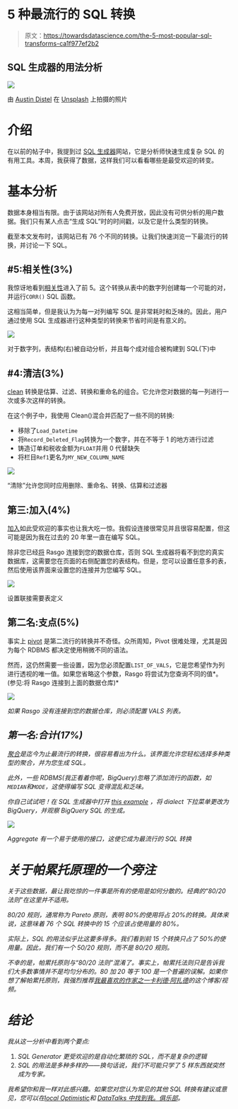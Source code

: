# 5 种最流行的 SQL 转换

> 原文：<https://towardsdatascience.com/the-5-most-popular-sql-transforms-ca1f977ef2b2>

## SQL 生成器的用法分析

![](img/ae03cf005c2fe36c79ec8ba9e1bfafcb.png)

由 [Austin Distel](https://unsplash.com/@austindistel?utm_source=medium&utm_medium=referral) 在 [Unsplash](https://unsplash.com?utm_source=medium&utm_medium=referral) 上拍摄的照片

# 介绍

在以前的帖子中，我提到过 [SQL 生成器](https://app.rasgoml.com/sql)网站，它是分析师快速生成复杂 SQL 的有用工具。本周，我获得了数据，这样我们可以看看哪些是最受欢迎的转变。

# 基本分析

数据本身相当有限。由于该网站对所有人免费开放，因此没有可供分析的用户数据。我们只有某人点击“生成 SQL”时的时间戳，以及它是什么类型的转换。

截至本文发布时，该网站已有 76 个不同的转换。让我们快速浏览一下最流行的转换，并讨论一下 SQL。

## #5:相关性(3%)

我惊讶地看到[相关性](https://tinyurl.com/8uej86k5)进入了前 5。这个转换从表中的数字列创建每一个可能的对，并运行`CORR()` SQL 函数。

这相当简单，但是我认为为每一对列编写 SQL 是非常耗时和乏味的。因此，用户通过使用 SQL 生成器进行这种类型的转换来节省时间是有意义的。

![](img/67eef767ba5c77b751db2912ad84162b.png)

对于数字列，表结构(右)被自动分析，并且每个成对组合被构建到 SQL(下)中

## #4:清洁(3%)

[clean](https://tinyurl.com/kcfmjhbh) 转换是估算、过滤、转换和重命名的组合。它允许您对数据的每一列进行一次或多次这样的转换。

在这个例子中，我使用 Clean()混合并匹配了一些不同的转换:

*   移除了`Load_Datetime`
*   将`Record_Deleted_Flag`转换为一个数字，并在不等于 1 的地方进行过滤
*   铸造订单和税收金额为`FLOAT`并用 0 代替缺失
*   将栏目`Ref1`更名为`MY_NEW_COLUMN_NAME`

![](img/5a02473f28920d2716fdaaf105c19015.png)

“清除”允许您同时应用删除、重命名、转换、估算和过滤器

## 第三:加入(4%)

[加入](https://tinyurl.com/2gqekbk3)如此受欢迎的事实也让我大吃一惊。我假设连接很常见并且很容易配置，但这可能是因为我在过去的 20 年里一直在编写 SQL。

除非您已经[将](https://docs.rasgoml.com/rasgo-docs/quickstart/connecting-your-database) Rasgo 连接到您的数据仓库，否则 SQL 生成器将看不到您的真实数据库，这需要您在页面的右侧配置您的表结构。但是，您可以设置任意多的表，然后使用该界面来设置您的连接并为您编写 SQL。

![](img/46f417a691248d9099be1b555de4228f.png)

设置联接需要表定义

## 第二名:支点(5%)

事实上 [pivot](https://tinyurl.com/2nqy35tn) 是第二流行的转换并不奇怪。众所周知，Pivot 很难处理，尤其是因为每个 RDBMS 都决定使用稍微不同的语法。

然而，这仍然需要一些设置，因为您必须配置`LIST_OF_VALS`，它是您希望作为列进行透视的唯一值。如果您省略这个参数，Rasgo 将尝试为您查询不同的值*。(参见:将 Rasgo 连接到上面的数据仓库)*

*![](img/797d94ba165e2dcf4018ca40e2649ddd.png)*

*如果 Rasgo 没有连接到您的数据仓库，则必须配置 VALS 列表。*

## *第一名:合计(17%)*

*[聚合](https://tinyurl.com/2gmurrz2)是迄今为止最流行的转换，很容易看出为什么。该界面允许您轻松选择多种类型的聚合，并为您生成 SQL。*

*此外，一些 RDBMS(我正看着你呢，BigQuery)忽略了添加流行的函数，如`MEDIAN`和`MODE`，这使得编写 SQL 变得混乱和乏味。*

*你自己试试吧！在 SQL 生成器中打开 [this example](https://tinyurl.com/2gmurrz2) ，将 dialect 下拉菜单更改为 BigQuery，并观察 BigQuery SQL 的生成。*

*![](img/99a28d443b4347f8a49ce1071a0a453c.png)*

*Aggregate 有一个易于使用的接口，这使它成为最流行的 SQL 转换*

# *关于帕累托原理的一个旁注*

*关于这些数据，最让我吃惊的一件事是所有的使用是如何分散的。经典的“80/20 法则”在这里并不适用。*

*80/20 规则，通常称为 Pareto 原则，表明 80%的使用将占 20%的转换。具体来说，这意味着 76 个 SQL 转换中的 15 个应该占使用量的 80%。*

*实际上，SQL 的用法似乎比这要多得多。我们看到前 15 个转换只占了 50%的使用量。因此，我们有一个 50/20 规则，而不是 80/20 规则。*

*不幸的是，帕累托原则与“80/20 法则”混淆了。事实上，帕累托法则只是告诉我们大多数事情并不是均匀分布的。80 加 20 等于 100 是一个普遍的误解。如果你想了解帕累托原则，我强烈推荐[我最喜欢的作家之一](https://betterexplained.com/articles/understanding-the-pareto-principle-the-8020-rule/)[卡利德·阿扎德](https://medium.com/u/20ff95fabf37?source=post_page-----ca1f977ef2b2--------------------------------)的这个博客/视频。*

# *结论*

*我从这一分析中看到两个要点:*

1.  *SQL Generator 更受欢迎的是自动化繁琐的 SQL，而不是复杂的逻辑*
2.  *SQL 的用法是多种多样的——换句话说，我们不可能只学了 5 样东西就突然成为专家。*

*我希望你和我一样对此感兴趣。如果您对您认为常见的其他 SQL 转换有建议或意见，您可以在[local Optimistic](https://locallyoptimistic.com/community/)和 [DataTalks 中找到我。俱乐部](https://datatalks.club/)。*